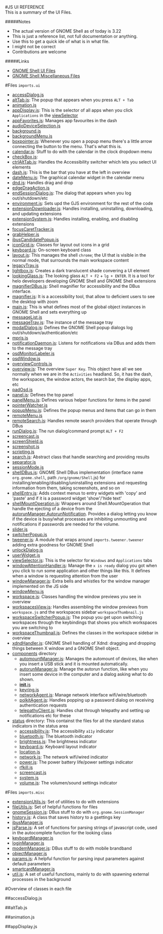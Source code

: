 #JS UI REFERENCE
<br>
This is a summary of the UI Files. 

#####Notes
- The actual version of GNOME Shell as of today is 3.22
- This is just a reference list, not full documentation or anything.
- Use this to get a quick ide of what is in what file.
- I might not be correct
- Contributions are welcome

#####Links
- [GNOME Shell UI Files](https://github.com/GNOME/gnome-shell/tree/master/js/ui)
- [GNOME Shell Miscellaneous Files](https://github.com/GNOME/gnome-shell/tree/master/js/misc)

#Files `imports.ui`
* [accessDialog.js](#accessDialog.js)
* [altTab.js](#altTab.js): The popup that appears when you press `ALT + Tab`
* [animation.js](#animation.js)
* [appDisplay.js](#appDisplay.js): This is the selector of all apps when you click `Applications` in the [viewSelector](#viewSelector.js)
* [appFavorites.js](#appFavorites.js): Manages app favourites in the dash
* [audioDeviceSelection.js](#audioDeviceSelection.js)
* [background.js](#background.js)
* [backgroundMenu.js](#backgroundMenu.js)
* [boxpointer.js](#boxpointer.js): Whenever you open a popup menu there's a little arrow connecting the button to the menu. That's what this is.
* [calendar.js](#calendar.js): Stuff to do with the calendar in the clock dropdown menu
* [checkBox.js](#checkBox.js):
* [ctrlAltTab.js](#ctrlAltTab.js): Handles the Accessibility switcher which lets you select UI elements 
* [dash.js](#dash.js): This is the bar that you have at the left in overview
* [dateMenu.js](#dateMenu.js): The graphical calendar widget in the calendar menu
* [dnd.js](#dnd.js): Handles drag and drop
* [edgeDragAction.js](#edgeDragAction.js)
* [endSessionDialog.js](#endSessionDialog.js): The dialog that appears when you log out/shutdown/etc
* [environment.js](#environment.js): Sets upd the GJS environment for the rest of the code
* [extensionDownloader.js](#extensionDownloader.js): Handles installing, uninstalling, downloading, and updating extensions
* [extensionSystem.js](#extensionSystem.js): Handles installing, enabling, and disabling extensions
* [focusCaretTracker.js](#focusCaretTracker.js)
* [grabHelper.js](#grabHelper.js)
* [ibusCandidatePopup.js](#ibusCandidatePopup.js)
* [iconGrid.js](#iconGrid.js): Classes for layout out icons in a grid
* [keyboard.js](#keyboard.js): On-screen keyboard class
* [layout.js](#layout.js): This manages the shell `chrome`; the UI that is visible in the normal mode, that surrounds the main workspace content
* [legacyTray.js](#legacyTray.js)
* [lightbox.js](#lightbox.js): Creates a dark translucent shade convering a UI element
* [lookingGlass.js](#lookingGlass.js): The looking glass `ALT + F2` + `lg + ENTER`. It is a tool for helo developers developing GNOME Shell and GNOME Shell extensions
* [magnifierDBus.js](#magnifierDBus.js): Shell magnifier for accessibility and the DBus interface.
* [magnifier.js](#magnifier.js): It is a accessibility tool, that allow to deficient users to see the desktop with zoom
* [main.js](#main.js): This is what defines most of the global object instances in GNOME Shell and sets everything up
* [messageList.js](#messageList.js)
* [messageTray.js](#messageTray.js): The instance of the message tray
* [modalDialog.js](#modalDialog.js): Defines the GNOME Shell popup dialogs log out/shutdown/authentication/etc
* [mpris.js](#mpris.js)
* [notificationDaemon.js](#notificationDaemon.js): Listens for notifications via DBus and adds them to the message tray
* [osdMonitorLabeler.js](#osdMonitorLabeler.js)
* [osdWindow.js](#osdWindow.js)
* [overviewControls.js](#overviewControls.js)
* [overview.js](#overview.js): The overview `Super Key`. This object have all we see normally when we are in the `Activities` headland. So, it has the dash, the workspaces, the window actors, the search bar, the display apps, etc
* [padOsd.js](#padOsd.js)
* [panel.js](#panel.js): Defines the top panel
* [panelMenu.js](#panelMenu.js): Defines various helper functions for items in the panel
* [pointerWatcher.js](#pointerWatcher.js)
* [popupMenu.js](#popupMenu.js): Defines the popup menus and items that can go in them
* [remoteMenu.js](#remoteMenu.js)
* [remoteSearch.js](#remoteSearch.js): Handles remote search providers that operate through DBus
* [runDialog.js](#runDialog.js): The run dialog/command prompt `ALT + F2`
* [screencast.js](#screencast.js)
* [screenShield.js](#screenShield.js)
* [screenshot.js](#screenshot.js)
* [scripting.js](#scripting.js)
* [search.js](#search.js): Abstract class that handle searching and providing results
* [separator.js](#separator.js)
* [sessionMode.js](#sessionMode.js)
* [shellDBus.js](#shellDBus.js): GNOME Shell DBus implementation (interface name `org.gnome.shell`, path `/org/gnome/Shell`.js) for installing/enabling/disabling/uninstalling extensions and requesting information from them, taking screenshots, and so on
* [shellEntry.js](#shellEntry.js): Adds context menus to entry widgets with 'copy' and 'paste' and if it is a password widget 'show'/'hide text'
* [shellMountOperation.js](#shellMountOperation.js): Wrappers around Shell.MountOperation that handle the ejecting of a device from the [autorunManager.AutorunNotification](#autorunManager.js). Provides a dialog letting you know if the device is busy/what processes are inhibiting unmounting and notifications if passwords are needed for the volume.
* [slider.js](#slider.js)
* [switcherPopup.js](#switcherPopup.js)
* [tweener.js](#tweener.js): A module that wraps around `imports.tweener.tweener` adding extra goodness for GNOME Shell
* [unlockDialog.js](#unlockDialog.js)
* [userWidget.js](#userWidget.js)
* [viewSelector.js](#viewSelector.js): This is the selector for `Windows` and `Applications` tabs
* [windowAttentionHandler.js](#windowAttentionHandler.js): Manage the `x is ready` dialog you got when you click to run some application and other things like this. It defines when a window is requesting attention from the user
* [windowManager.js](#windowManager.js): Extra bells and whistles for the window manager implemented on the JS side
* [windowMenu.js](#windowMenu.js)
* [workspace.js](#workspace.js): Classes handling the window previews you see in overview
* [workspacesView.js](#workspacesView.js): Handles assembling the window previews from `workspace.js` and the workspaces sidebar `workspaceThumbnail.js`
* [workspaceSwitcherPopup.js](#workspaceSwitcherPopup.js): The popup you get upon switching workspaces through the keybindings that shows you which workspaces you are switching to
* [workspaceThumbnail.js](#workspaceThumbnail.js): Defines the classes in the workspace sidebar in overview
* [xdndHandler.js](#xdndHandler.js): GNOME Shell handling of Xdnd: dragging and dropping things between X window and a GNOME Shell object. 
* [components](#components.js) directory
    * [automountManager.js](#automountManager.js): Manages the automount of devices, like when you insert a USB stick and it is mounted automatically.
    * [autorunManager.js](#autorunManager.js): Manage the autorun function, like when you insert some device in the computer and a dialog asking what to do shown. 
    * [__init__.js](#init.js)
    * [keyring.js](#keyring.js)
    * [networkAgent.js](#networkAgent.js): Manage network interface wifi/wire/bluetooth
    * [polkitAgent.js](#polkitAgent.js): Handles popping up a password dialog on receiving authentication requests
    * [telepathyClient.js](#telepathyClient.js): Handles chat through telepathy and setting up notifications etc for these
* [status](#status.js) directory: This containst the files for all the standard status indicators in the status area
    * [accessibility.js](#accessibility.js): The accessibility `a11y` indicator
    * [bluetooth.js](#bluetooth.js): The bluetooth indicator
    * [brightness.js](#brightness.js): The brightness indicator
    * [keyboard.js](#keyboard.js): Keyboard layout indicator
    * [location.js](#location.js)
    * [network.js](#network.js): The network wifi/wired indicator
    * [power.js](#power.js): The power battery life/power settings indicator
    * [rfkill.js](#rfkill.js)
    * [screencast.js](#screencast.js)
    * [system.js](#system.js)
    * [volume.js](#volume.js): The volumen/sound settings indicator

#Files `imports.misc`
* [extensionUtils.js](#extensionUtils.js): Set of utilities to do with extensions
* [fileUtils.js](#fileUtils.js): Set of helpful functions for files
* [gnomeSession.js](#gnomeSession.js): DBus stuff to do with `org.gnome.SessionManager`
* [history.js](#history.js): A class that saves history to a gsettings key
* [ibusManager.js](#ibusManager.js)
* [jsParse.js](#jsParse.js): A set of functions for parsing strings of javascript code, used in the autocomplete function for the looking class
* [keyboardManager.js](#keyboardManager.js)
* [loginManager.js](#loginManager.js)
* [modemManager.js](#modemManager.js): DBus stuff to do with mobile brandband
* [objectManager.js](#objectManager.js)
* [params.js](#params.js): A helpful function for parsing input parameters against default parameters
* [smartcardManager.js](#smartcardManager.js)
* [util.js](#util.js): A set of useful functions, mainly to do with spawning external processes in the background


#Overview of classes in each file

##accessDialog.js


##altTab.js

##animation.js

##appDisplay.js
